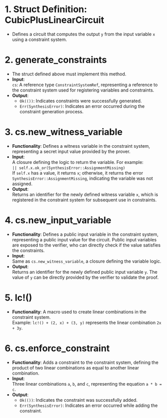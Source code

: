 # 1. Struct Definition: CubicPlusLinearCircuit
- Defines a circuit that computes the output `y` from the input variable `x` using a constraint system.

# 2. generate_constraints
- The struct defined above must implement this method.
- **Input**:  
  `cs`: A reference type `ConstraintSystemRef`, representing a reference to the constraint system used for registering variables and constraints.
- **Output**:  
  - `Ok(())`: Indicates constraints were successfully generated.  
  - `Err(SynthesisError)`: Indicates an error occurred during the constraint generation process.

# 3. cs.new_witness_variable
- **Functionality**: Defines a witness variable in the constraint system, representing a secret input value provided by the prover.
- **Input**:  
  A closure defining the logic to return the variable. For example:  
  `|| self.x.ok_or(SynthesisError::AssignmentMissing)`  
  If `self.x` has a value, it returns `x`; otherwise, it returns the error `SynthesisError::AssignmentMissing`, indicating the variable was not assigned.
- **Output**:  
  Returns an identifier for the newly defined witness variable `x`, which is registered in the constraint system for subsequent use in constraints.

# 4. cs.new_input_variable
- **Functionality**: Defines a public input variable in the constraint system, representing a public input value for the circuit. Public input variables are exposed to the verifier, who can directly check if the value satisfies the constraints.
- **Input**:  
  Same as `cs.new_witness_variable`, a closure defining the variable logic.
- **Output**:  
  Returns an identifier for the newly defined public input variable `y`. The value of `y` can be directly provided by the verifier to validate the proof.

# 5. lc!()
- **Functionality**: A macro used to create linear combinations in the constraint system.  
  Example: `lc!() + (2, x) + (3, y)` represents the linear combination `2x + 3y`.

# 6. cs.enforce_constraint
- **Functionality**: Adds a constraint to the constraint system, defining the product of two linear combinations as equal to another linear combination.
- **Input**:  
  Three linear combinations `a`, `b`, and `c`, representing the equation `a * b = c`.
- **Output**:  
  - `Ok(())`: Indicates the constraint was successfully added.  
  - `Err(SynthesisError)`: Indicates an error occurred while adding the constraint.